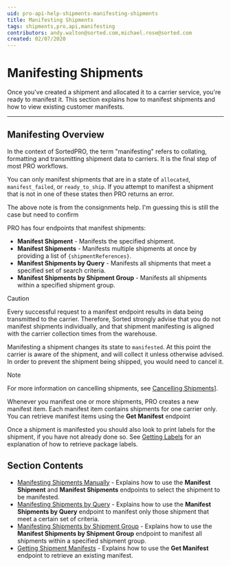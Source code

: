 ```yaml
---
uid: pro-api-help-shipments-manifesting-shipments
title: Manifesting Shipments
tags: shipments,pro,api,manifesting
contributors: andy.walton@sorted.com,michael.rose@sorted.com
created: 02/07/2020
---
```

# Manifesting Shipments

Once you've created a shipment and allocated it to a carrier service, you're ready to manifest it. This section explains how to manifest shipments and how to view existing customer manifests.

---

## Manifesting Overview

In the context of SortedPRO, the term "manifesting" refers to collating, formatting and transmitting shipment data to carriers. It is the final step of most PRO workflows.

You can only manifest shipments that are in a state of `allocated`, `manifest_failed`, or `ready_to_ship`. If you attempt to manifest a shipment that is not in one of these states then PRO returns an error.

<span class="highlight">The above note is from the consignments help. I'm guessing this is still the case but need to confirm</span>

PRO has four endpoints that manifest shipments: 

* **Manifest Shipment** - Manifests the specified shipment.
* **Manifest Shipments**  - Manifests multiple shipments at once by providing a list of `{shipmentReferences}`. 
* **Manifest Shipments by Query**  - Manifests all shipments that meet a specified set of search criteria.
* **Manifest Shipments by Shipment Group** - Manifests all shipments within a specified shipment group.

> [!CAUTION]
>
> Every successful request to a manifest endpoint results in data being transmitted to the carrier. Therefore, Sorted strongly advise that you do not manifest shipments individually, and that shipment manifesting is aligned with the carrier collection times from the warehouse.

Manifesting a shipment changes its state to `manifested`. At this point the carrier is aware of the shipment, and will collect it unless otherwise advised. In order to prevent the shipment being shipped, you would need to cancel it. 

> [!NOTE]
>
> For more information on cancelling shipments, see [Cancelling Shipments](/pro/api/shipments/cancelling_shipments.html)].

Whenever you manifest one or more shipments, PRO creates a new manifest item. Each manifest item contains shipments for one carrier only. You can retrieve manifest items using the **Get Manifest** endpoint 

Once a shipment is manifested you should also look to print labels for the shipment, if you have not already done so. See [Getting Labels](/pro/api/shipments/getting_shipment_labels.html) for an explanation of how to retrieve package labels.

## Section Contents

* [Manifesting Shipments Manually](/pro/api/shipments/manifesting_shipments_manually.html) - Explains how to use the **Manifest Shipment** and **Manifest Shipments** endpoints to select the shipment to be manifested.
* [Manifesting Shipments by Query](/pro/api/shipments/manifesting_shipments_by_query.html) - Explains how to use the **Manifest Shipments by Query** endpoint to manifest only those shipment that meet a certain set of criteria.
* [Manifesting Shipments by Shipment Group](/pro/api/shipments/manifesting_shipments_by_shipment_group.html) - Explains how to use the **Manifest Shipments by Shipment Group** endpoint to manifest all shipments within a specified shipment group.
* [Getting Shipment Manifests](/pro/api/shipments/getting_shipment_manifests.html) - Explains how to use the **Get Manifest** endpoint to retrieve an existing manifest.

